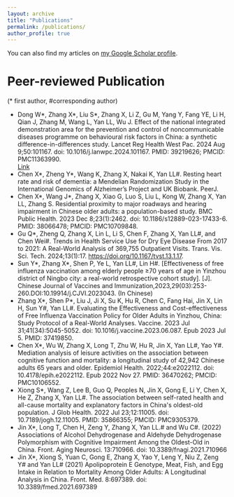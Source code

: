 ```yaml
---
layout: archive
title: "Publications"
permalink: /publications/
author_profile: true
---
```


You can also find my articles on [my Google Scholar profile](https://scholar.google.com/citations?user=2vQePQoAAAAJ&hl=zh-TW).

# Peer-reviewed Publication  
(* first author, #corresponding author)
+ Dong W*, Zhang X*, Liu S*, Zhang X, Li Z, Gu M, Yang Y, Fang YE, Li H, Qian J, Zhang M, Wang L, Yan LL, Wu J. Effect of the national integrated demonstration area for the prevention and control of noncommunicable diseases programme on behavioural risk factors in China: a synthetic difference-in-differences study. Lancet Reg Health West Pac. 2024 Aug 9;50:101167. doi: 10.1016/j.lanwpc.2024.101167. PMID: 39219626; PMCID: PMC11363990.  
  [Link](https://www.thelancet.com/journals/lanwpc/article/PIIS2666-6065(24)00161-5/fulltext)
+ Chen X*, Zheng Y*, Wang K, Zhang X, Nakai K, Yan LL#. Resting heart rate and risk of dementia: a Mendelian Randomization Study in the International Genomics of Alzheimer’s Project and UK Biobank. PeerJ.
+ Chen X*, Wang J*, Zhang X, Xiao G, Luo S, Liu L, Kong W, Zhang X, Yan LL, Zhang S. Residential proximity to major roadways and hearing impairment in Chinese older adults: a population-based study. BMC Public Health. 2023 Dec 8;23(1):2462. doi: 10.1186/s12889-023-17433-6. PMID: 38066478; PMCID: PMC10709848.
+ Gu Q*, Zheng Q, Zhang X, Lin L, Li S, Chen F, Zhang X, Yan LL#, and Chen Wei#. Trends in Health Service Use for Dry Eye Disease From 2017 to 2021: A Real-World Analysis of 369,755 Outpatient Visits. Trans. Vis. Sci. Tech. 2024;13(1):17. https://doi.org/10.1167/tvst.13.1.17.
+ Sun Y*, Zhang X*, Shen P, Ye L, Yan LL#, Lin H#. [Effectiveness of free influenza vaccination among elderly people ≥70 years of age in Yinzhou district of Ningbo city: a real-world retrospective cohort study]. [J]. Chinese Journal of Vaccines and Immunization,2023,29(03):253- 260.DOI:10.19914/j.CJVI.2023043. (In Chinese)
+ Zhang X*, Shen P*, Liu J, Ji X, Su K, Hu R, Chen C, Fang Hai, Jin X, Lin H, Sun Y#, Yan LL#. Evaluating the Effectiveness and Cost-effectiveness of Free Influenza Vaccination Policy for Older Adults in Yinzhou, China: Study Protocol of a Real-World Analyses. Vaccine. 2023 Jul 31;41(34):5045-5052. doi: 10.1016/j.vaccine.2023.06.087. Epub 2023 Jul 5. PMID: 37419850.
+ Chen X*, Wu W, Zhang X, Long T, Zhu W, Hu R, Jin X, Yan LL#, Yao Y#. Mediation analysis of leisure activities on the association between cognitive function and mortality: a longitudinal study of 42,942 Chinese adults 65 years and older. Epidemiol Health. 2022;44:e2022112. doi: 10.4178/epih.e2022112. Epub 2022 Nov 27. PMID: 36470262; PMCID: PMC10106552.
+ Xiong S*, Wang Z, Lee B, Guo Q, Peoples N, Jin X, Gong E, Li Y, Chen X, He Z, Zhang X, Yan LL#. The association between self-rated health and all-cause mortality and explanatory factors in China's oldest-old population. J Glob Health. 2022 Jul 23;12:11005. doi: 10.7189/jogh.12.11005. PMID: 35866355; PMCID: PMC9305379.
+ Jin X*, Long T, Chen H, Zeng Y, Zhang X, Yan LL.# and Wu C#. (2022) Associations of Alcohol Dehydrogenase and Aldehyde Dehydrogenase Polymorphism with Cognitive Impairment Among the Oldest-Old in China. Front. Aging Neurosci. 13:710966. doi: 10.3389/fnagi.2021.710966
+ Jin X*, Xiong S, Yuan C, Gong E, Zhang X, Yao Y, Leng Y, Niu Z, Zeng Y# and Yan LL# (2021) Apolipoprotein E Genotype, Meat, Fish, and Egg Intake in Relation to Mortality Among Older Adults: A Longitudinal Analysis in China. Front. Med. 8:697389. doi: 10.3389/fmed.2021.697389


